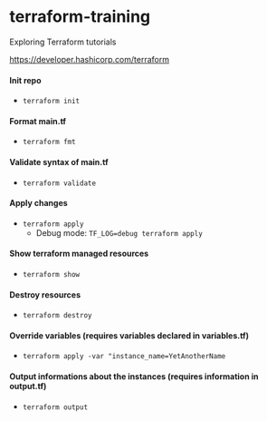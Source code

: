 # terraform-training

Exploring Terraform tutorials

https://developer.hashicorp.com/terraform

#### Init repo
- `terraform init`
#### Format main.tf
- `terraform fmt`
#### Validate syntax of main.tf
- `terraform validate`
#### Apply changes
- `terraform apply`
    - Debug mode: `TF_LOG=debug terraform apply`
#### Show terraform managed resources
- `terraform show`
#### Destroy resources
- `terraform destroy`
#### Override variables (requires variables declared in variables.tf)
- `terraform apply -var "instance_name=YetAnotherName`
#### Output informations about the instances (requires information in output.tf)
- `terraform output`